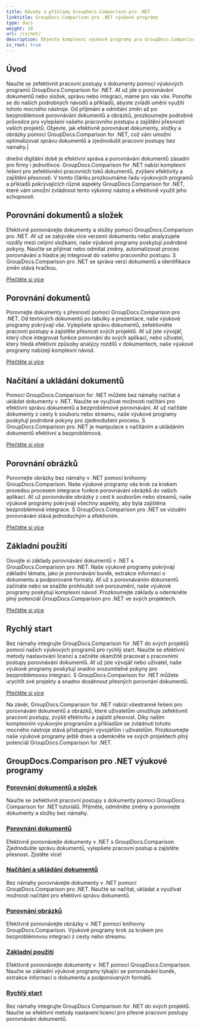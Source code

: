 ```yaml
---
title: Návody a příklady GroupDocs.Comparison pro .NET
linktitle: GroupDocs.Comparison pro .NET výukové programy
type: docs
weight: 10
url: /cs/net/
description: Objevte komplexní výukové programy pro GroupDocs.Comparison pro .NET, které usnadňují efektivní porovnávání dokumentů a složek, správu a integraci bez námahy.
is_root: true
---
```

## Úvod

Naučte se zefektivnit pracovní postupy s dokumenty pomocí výukových programů GroupDocs.Comparison for .NET. Ať už jde o porovnávání dokumentů nebo složek, správu nebo integraci, máme pro vás vše. Ponořte se do našich podrobných návodů a příkladů, abyste zvládli umění využití tohoto mocného nástroje. Od přijímání a odmítání změn až po bezproblémové porovnávání dokumentů a obrázků, prozkoumejte podrobné průvodce pro vylepšení vašeho pracovního postupu a zajištění přesnosti vašich projektů. Objevte, jak efektivně porovnávat dokumenty, složky a obrázky pomocí GroupDocs.Comparison for .NET, což vám umožní optimalizovat správu dokumentů a zjednodušit pracovní postupy bez námahy.|

dnešní digitální době je efektivní správa a porovnávání dokumentů zásadní pro firmy i jednotlivce. GroupDocs.Comparison for .NET nabízí komplexní řešení pro zefektivnění pracovních toků dokumentů, zvýšení efektivity a zajištění přesnosti. V tomto článku prozkoumáme řadu výukových programů a příkladů pokrývajících různé aspekty GroupDocs.Comparison for .NET, které vám umožní zvládnout tento výkonný nástroj a efektivně využít jeho schopnosti.

## Porovnání dokumentů a složek

Efektivně porovnávejte dokumenty a složky pomocí GroupDocs.Comparison pro .NET. Ať už se zabýváte více verzemi dokumentu nebo analyzujete rozdíly mezi celými složkami, naše výukové programy poskytují podrobné pokyny. Naučte se přijímat nebo odmítat změny, automatizovat proces porovnávání a hladce jej integrovat do vašeho pracovního postupu. S GroupDocs.Comparison pro .NET se správa verzí dokumentů a identifikace změn stává hračkou.

[Přečtěte si více](./documents-and-folder-comparison/)

## Porovnání dokumentů

Porovnejte dokumenty s přesností pomocí GroupDocs.Comparison pro .NET. Od textových dokumentů po tabulky a prezentace, naše výukové programy pokrývají vše. Vylepšete správu dokumentů, zefektivněte pracovní postupy a zajistěte přesnost svých projektů. Ať už jste vývojář, který chce integrovat funkce porovnání do svých aplikací, nebo uživatel, který hledá efektivní způsoby analýzy rozdílů v dokumentech, naše výukové programy nabízejí komplexní návod.

[Přečtěte si více](./document-comparison/)

## Načítání a ukládání dokumentů

Pomocí GroupDocs.Comparison for .NET můžete bez námahy načítat a ukládat dokumenty v .NET. Naučte se využívat možnosti načítání pro efektivní správu dokumentů a bezproblémové porovnávání. Ať už načítáte dokumenty z cesty k souboru nebo streamu, naše výukové programy poskytují podrobné pokyny pro zjednodušení procesu. S GroupDocs.Comparison pro .NET je manipulace s načítáním a ukládáním dokumentů efektivní a bezproblémová.

[Přečtěte si více](./loading-and-saving-documents/)

## Porovnání obrázků

Porovnejte obrázky bez námahy v .NET pomocí knihovny GroupDocs.Comparison. Naše výukové programy vás krok za krokem provedou procesem integrace funkce porovnávání obrázků do vašich aplikací. Ať už porovnáváte obrázky z cest k souborům nebo streamů, naše výukové programy pokrývají všechny aspekty, aby byla zajištěna bezproblémová integrace. S GroupDocs.Comparison pro .NET se vizuální porovnávání stává jednoduchým a efektivním.

[Přečtěte si více](./image-comparison/)

## Základní použití 

Osvojte si základy porovnávání dokumentů v .NET s GroupDocs.Comparison pro .NET. Naše výukové programy pokrývají základní témata, jako je porovnávání buněk, extrakce informací o dokumentu a podporované formáty. Ať už s porovnáváním dokumentů začínáte nebo se snažíte prohloubit své porozumění, naše výukové programy poskytují komplexní návod. Prozkoumejte základy a odemkněte plný potenciál GroupDocs.Comparison pro .NET ve svých projektech.

[Přečtěte si více](./basic-usage/)

## Rychlý start 

Bez námahy integrujte GroupDocs.Comparison for .NET do svých projektů pomocí našich výukových programů pro rychlý start. Naučte se efektivní metody nastavování licencí a začněte okamžitě pracovat s pracovními postupy porovnávání dokumentů. Ať už jste vývojář nebo uživatel, naše výukové programy poskytují snadno srozumitelné pokyny pro bezproblémovou integraci. S GroupDocs.Comparison for .NET můžete urychlit své projekty a snadno dosáhnout přesných porovnání dokumentů.

[Přečtěte si více](./quick-start/)

Na závěr, GroupDocs.Comparison for .NET nabízí všestranné řešení pro porovnávání dokumentů a obrázků, které uživatelům umožňuje zefektivnit pracovní postupy, zvýšit efektivitu a zajistit přesnost. Díky našim komplexním výukovým programům a příkladům se zvládnutí tohoto mocného nástroje stává přístupným vývojářům i uživatelům. Prozkoumejte naše výukové programy ještě dnes a odemkněte ve svých projektech plný potenciál GroupDocs.Comparison for .NET.
## GroupDocs.Comparison pro .NET výukové programy 
### [Porovnání dokumentů a složek](./documents-and-folder-comparison/)
Naučte se zefektivnit pracovní postupy s dokumenty pomocí GroupDocs Comparison for .NET tutoriálů. Přijměte, odmítněte změny a porovnejte dokumenty a složky bez námahy.
### [Porovnání dokumentů](./document-comparison/)
Efektivně porovnávejte dokumenty v .NET s GroupDocs.Comparison. Zjednodušte správu dokumentů, vylepšete pracovní postup a zajistěte přesnost. Zjistěte více!
### [Načítání a ukládání dokumentů](./loading-and-saving-documents/)
Bez námahy porovnávejte dokumenty v .NET pomocí GroupDocs.Comparison pro .NET. Naučte se načítat, ukládat a využívat možnosti načítání pro efektivní správu dokumentů.
### [Porovnání obrázků](./image-comparison/)
Efektivně porovnávejte obrázky v .NET pomocí knihovny GroupDocs.Comparison. Výukové programy krok za krokem pro bezproblémovou integraci z cesty nebo streamu.
### [Základní použití](./basic-usage/)
Efektivně porovnávejte dokumenty v .NET pomocí GroupDocs.Comparison. Naučte se základní výukové programy týkající se porovnávání buněk, extrakce informací o dokumentu a podporovaných formátů.
### [Rychlý start](./quick-start/)
Bez námahy integrujte GroupDocs Comparison for .NET do svých projektů. Naučte se efektivní metody nastavení licencí pro přesné pracovní postupy porovnávání dokumentů.